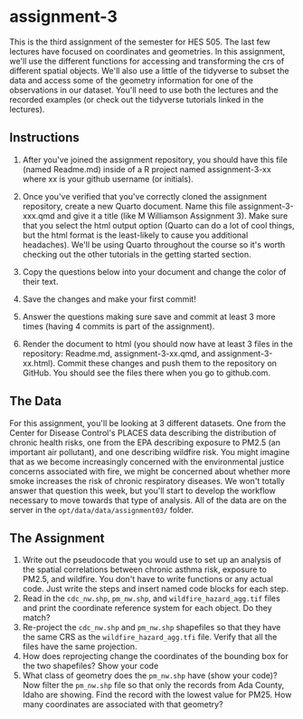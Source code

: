 # assignment-3
This is the third assignment of the semester for HES 505. The last few lectures have focused on coordinates and geometries. In this assignment, we'll use the different functions for accessing and transforming the crs of different spatial objects. We'll also use a little of the tidyverse to subset the data and access some of the geometry information for one of the observations in our dataset. You'll need to use both the lectures and the recorded examples (or check out the   tidyverse   tutorials linked in the lectures).



## Instructions

1. After you've joined the assignment repository, you should have this file (named Readme.md) inside of a R project named assignment-3-xx where xx is your github username (or initials).

2. Once you've verified that you've correctly cloned the assignment repository, create a new Quarto document. Name this file assignment-3-xxx.qmd and give it a title (like M Williamson Assignment 3). Make sure that you select the html output option (Quarto can do a lot of cool things, but the html format is the least-likely to cause you additional headaches). We'll be using Quarto throughout the course so it's worth checking out the other tutorials in the getting started section.

3. Copy the questions below into your document and change the color of their text.

4. Save the changes and make your first commit!

5. Answer the questions making sure save and commit at least 3 more times (having 4 commits is part of the assignment).

6. Render the document to html (you should now have at least 3 files in the repository: Readme.md, assignment-3-xx.qmd, and assignment-3-xx.html). Commit these changes and push them to the repository on GitHub. You should see the files there when you go to github.com.

## The Data
For this assignment, you'll be looking at 3 different datasets. One from the Center for Disease Control's PLACES data describing the distribution of chronic health risks, one from the EPA describing exposure to PM2.5 (an important air pollutant), and one describing wildfire risk. You might imagine that as we become increasingly concerned with the environmental justice concerns associated with fire, we might be concerned about whether more smoke increases the risk of chronic respiratory diseases. We won't totally answer that question this week, but you'll start to develop the workflow necessary to move towards that type of analysis. All of the data are on the server in the `opt/data/data/assignment03/` folder.


## The Assignment

1. Write out the pseudocode that you would use to set up an analysis of the spatial correlations between chronic asthma risk, exposure to PM2.5, and wildfire. You don't have to write functions or any actual code. Just write the steps and insert named code blocks for each step.
2. Read in the `cdc_nw.shp`, `pm_nw.shp`, and `wildfire_hazard_agg.tif` files and print the coordinate reference system for each object. Do they match?
3. Re-project the `cdc_nw.shp` and `pm_nw.shp` shapefiles so that they have the same CRS as the `wildfire_hazard_agg.tfi` file. Verify that all the files have the same projection.
4. How does reprojecting change the coordinates of the bounding box for the two shapefiles? Show your code
5. What class of geometry does the `pm_nw.shp` have (show your code)? Now filter the `pm_nw.shp` file so that only the records from Ada County, Idaho are showing. Find the record with the lowest value for PM25. How many coordinates are associated with that geometry?



